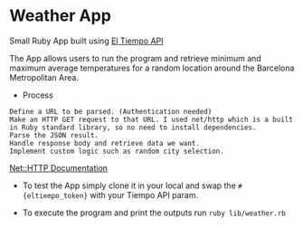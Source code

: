 # Weather App

Small Ruby App built using [El Tiempo API](https://www.tiempo.com/)

The App allows users to run the program and retrieve minimum and maximum
average temperatures for a random location around the Barcelona Metropolitan Area.

* Process
```
Define a URL to be parsed. (Authentication needed)
Make an HTTP GET request to that URL. I used net/http which is a built in Ruby standard library, so no need to install dependencies.
Parse the JSON result.
Handle response body and retrieve data we want.
Implement custom logic such as random city selection.
```
[Net::HTTP Documentation](https://ruby-doc.org/stdlib-2.2.3/libdoc/net/http/rdoc/Net/HTTP.html)

* To test the App simply clone it in your local and swap the `#{eltiempo_token}`
  with your Tiempo API param.

* To execute the program and print the outputs run `ruby lib/weather.rb`
